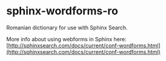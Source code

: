 # sphinx-wordforms-ro
Romanian dictionary for use with Sphinx Search.

More info about using webforms in Sphinx here: [http://sphinxsearch.com/docs/current/conf-wordforms.html](http://sphinxsearch.com/docs/current/conf-wordforms.html)

